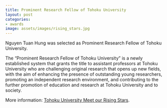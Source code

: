 ```yaml
---
title: Prominent Research Fellow of Tohoku University
layout: post
categories:
- awards
image: assets/images/rising_stars.jpg
---
```


Nguyen Tuan Hung was selected as Prominent Research Fellow of Tohoku University.

The “Prominent Research Fellow of Tohoku University” is a newly established system that grants the title to assistant professors at Tohoku University who are challenging original research that opens up new fields, with the aim of enhancing the presence of outstanding young researchers, promoting an independent research environment, and contributing to the further promotion of education and research at Tohoku University and to society.

More information: [Tohoku University Meet our Rising Stars](https://web.tohoku.ac.jp/dr/#box_24).
